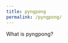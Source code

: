 ```yaml
---
title: pyngpong
permalink: /pyngpong/
---
```


What is pyngpong?

<div class="pyngpong-info">
  <div id="pyngpong-photo-main" class="pyngpong-photo" style="background-image: url('/images/pyngpong-screenshot.png');"></div>
</div>